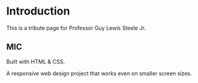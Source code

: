 # Introduction
This is a tribute page for Professor Guy Lewis Steele Jr.


## MIC
Built with HTML & CSS.

A responsive web design project that works even on smaller screen sizes.